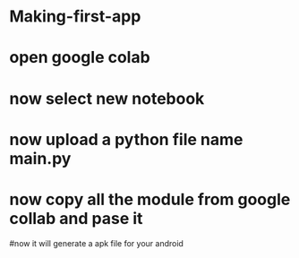 # Making-first-app

# open google colab

# now select new notebook

# now upload a python file name main.py

# now copy all the module from google collab and pase it

#now it will generate a apk file for your android
